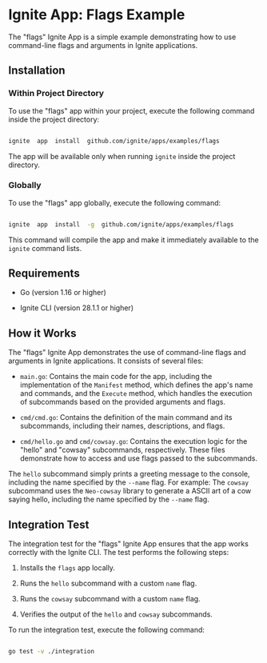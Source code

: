 
  

# Ignite App: Flags Example

The "flags" Ignite App is a simple example demonstrating how to use command-line flags and arguments in Ignite applications.
  

## Installation

  

### Within Project Directory

  

To use the "flags" app within your project, execute the following command inside the project directory:

  

```bash

ignite  app  install  github.com/ignite/apps/examples/flags

```

  

The app will be available only when running `ignite` inside the project directory.

  

### Globally

  

To use the "flags" app globally, execute the following command:

  

```bash

ignite  app  install  -g  github.com/ignite/apps/examples/flags

```

  

This command will compile the app and make it immediately available to the `ignite` command lists.

  

## Requirements

  

- Go (version 1.16 or higher)

- Ignite CLI (version 28.1.1 or higher)

  

## How it Works

  

The "flags" Ignite App demonstrates the use of command-line flags and arguments in Ignite applications. It consists of several files:
-   `main.go`: Contains the main code for the app, including the implementation of the `Manifest` method, which defines the app's name and commands, and the `Execute` method, which handles the execution of subcommands based on the provided arguments and flags.
    
-   `cmd/cmd.go`: Contains the definition of the main command and its subcommands, including their names, descriptions, and flags.
    
-   `cmd/hello.go` and `cmd/cowsay.go`: Contains the execution logic for the "hello" and "cowsay" subcommands, respectively. These files demonstrate how to access and use flags passed to the subcommands.
  

The `hello` subcommand simply prints a greeting message to the console, including the name specified by the `--name` flag. For example:
 The `cowsay` subcommand uses the `Neo-cowsay` library to generate a ASCII art of a cow saying hello, including the name specified by the `--name` flag.
 

## Integration Test

  

The integration test for the "flags" Ignite App ensures that the app works correctly with the Ignite CLI. The test performs the following steps:

  

1.  Installs the `flags` app locally.

2.  Runs the `hello` subcommand with a custom `name` flag.

3.  Runs the `cowsay` subcommand with a custom `name` flag.

5.  Verifies the output of the `hello` and `cowsay` subcommands.

  

To run the integration test, execute the following command:

  

```bash

go test -v ./integration

```
